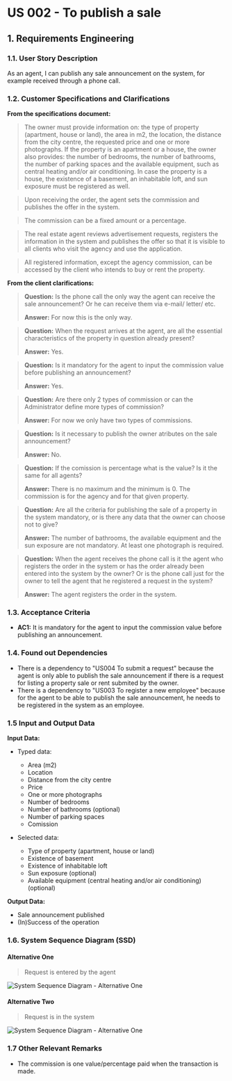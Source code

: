 # US 002 - To publish a sale

## 1. Requirements Engineering


### 1.1. User Story Description

As an agent, I can publish any sale announcement on the system, for example received through a phone call.


### 1.2. Customer Specifications and Clarifications


**From the specifications document:**

>   The owner must provide information on: the type of property (apartment, house or land),
the area in m2, the location, the distance from the city centre, the requested price and one or more
photographs. If the property is an apartment or a house, the owner also provides: the number of
bedrooms, the number of bathrooms, the number of parking spaces and the available equipment,
such as central heating and/or air conditioning. In case the property is a house, the existence of a
basement, an inhabitable loft, and sun exposure must be registered as well.

>   Upon receiving the order, the agent sets the commission and publishes the offer in the system.

>   The commission can be a fixed amount or a percentage.

>	The real estate agent reviews advertisement requests, registers the information in the system and
publishes the offer so that it is visible to all clients who visit the agency and use the application.

>	All registered information, except the agency commission, can be accessed by the client who intends to
buy or rent the property.


**From the client clarifications:**

> **Question:** Is the phone call the only way the agent can receive the sale announcement? Or he can receive them via e-mail/ letter/ etc.
>
> **Answer:** For now this is the only way.

> **Question:** When the request arrives at the agent, are all the essential characteristics of the property in question already present?
>
> **Answer:** Yes.

> **Question:** Is it mandatory for the agent to input the commission value before publishing an announcement?
> 
> **Answer:** Yes.

> **Question:** Are there only 2 types of commission or can the Administrator define more types of commission?
>
> **Answer:** For now we only have two types of commissions.

> **Question:** Is it necessary to publish the owner atributes on the sale announcement?
>
> **Answer:** No.

> **Question:** If the comission is percentage what is the value? Is it the same for all agents?
>
> **Answer:** There is no maximum and the minimum is 0. The commission is for the agency and for that given property.

> **Question:** Are all the criteria for publishing the sale of a property in the system mandatory, or is there any data that the
owner can choose not to give?
>
> **Answer:** The number of bathrooms, the available equipment and the sun exposure are not mandatory. At least one photograph is required.

> **Question:** When the agent receives the phone call is it the agent who registers the order in the system or has the order already 
been entered into the system by the owner? Or is the phone call just for the owner to tell the agent that he registered a request in the system?
>
> **Answer:** The agent registers the order in the system.


### 1.3. Acceptance Criteria

* **AC1:** It is mandatory for the agent to input the commission value before publishing an announcement.


### 1.4. Found out Dependencies

* There is a dependency to "US004 To submit a request" because the agent is only able to publish the sale announcement if there is
  a request for listing a property sale or rent submited by the owner.
* There is a dependency to "US003 To register a new employee" because for the agent to be able to publish the sale announcement,
  he needs to be registered in the system as an employee.


### 1.5 Input and Output Data

**Input Data:**

* Typed data:
  * Area (m2)
  * Location
  * Distance from the city centre
  * Price
  * One or more photographs
  * Number of bedrooms
  * Number of bathrooms (optional)
  * Number of parking spaces
  * Comission


* Selected data:
  * Type of property (apartment, house or land)
  * Existence of basement
  * Existence of inhabitable loft
  * Sun exposure (optional)
  * Available equipment (central heating and/or air conditioning) (optional)


**Output Data:**

* Sale announcement published
* (In)Success of the operation

### 1.6. System Sequence Diagram (SSD)

#### Alternative One
> Request is entered by the agent

![System Sequence Diagram - Alternative One](svg/us002-system-sequence-diagram-alternative-one-System_Sequence_Diagram__SSD____Alternative_One.svg)

#### Alternative Two
> Request is in the system

![System Sequence Diagram - Alternative One](svg/us002-system-sequence-diagram-alternative-two-System_Sequence_Diagram__SSD____Alternative_Two.svg)


### 1.7 Other Relevant Remarks

* The commission is one value/percentage paid when the transaction is made.